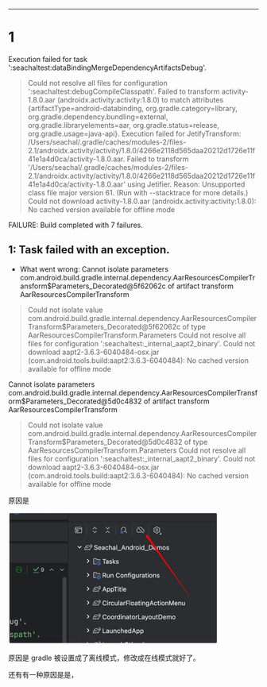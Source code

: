 

-----
# 1 
Execution failed for task ':seachaltest:dataBindingMergeDependencyArtifactsDebug'.
> Could not resolve all files for configuration ':seachaltest:debugCompileClasspath'.
> Failed to transform activity-1.8.0.aar (androidx.activity:activity:1.8.0) to match attributes {artifactType=android-databinding, org.gradle.category=library, org.gradle.dependency.bundling=external, org.gradle.libraryelements=aar, org.gradle.status=release, org.gradle.usage=java-api}.
> Execution failed for JetifyTransform: /Users/seachal/.gradle/caches/modules-2/files-2.1/androidx.activity/activity/1.8.0/4266e2118d565daa20212d1726e11f41e1a4d0ca/activity-1.8.0.aar.
> Failed to transform '/Users/seachal/.gradle/caches/modules-2/files-2.1/androidx.activity/activity/1.8.0/4266e2118d565daa20212d1726e11f41e1a4d0ca/activity-1.8.0.aar' using Jetifier. Reason: Unsupported class file major version 61. (Run with --stacktrace for more details.)
> Could not download activity-1.8.0.aar (androidx.activity:activity:1.8.0): No cached version available for offline mode


FAILURE: Build completed with 7 failures.

1: Task failed with an exception.
-----------
* What went wrong:
  Cannot isolate parameters com.android.build.gradle.internal.dependency.AarResourcesCompilerTransform$Parameters_Decorated@5f62062c of artifact transform AarResourcesCompilerTransform
> Could not isolate value com.android.build.gradle.internal.dependency.AarResourcesCompilerTransform$Parameters_Decorated@5f62062c of type AarResourcesCompilerTransform.Parameters
> Could not resolve all files for configuration ':seachaltest:_internal_aapt2_binary'.
> Could not download aapt2-3.6.3-6040484-osx.jar (com.android.tools.build:aapt2:3.6.3-6040484): No cached version available for offline mode



Cannot isolate parameters com.android.build.gradle.internal.dependency.AarResourcesCompilerTransform$Parameters_Decorated@5d0c4832 of artifact transform AarResourcesCompilerTransform
> Could not isolate value com.android.build.gradle.internal.dependency.AarResourcesCompilerTransform$Parameters_Decorated@5d0c4832 of type AarResourcesCompilerTransform.Parameters
> Could not resolve all files for configuration ':seachaltest:_internal_aapt2_binary'.
> Could not download aapt2-3.6.3-6040484-osx.jar (com.android.tools.build:aapt2:3.6.3-6040484): No cached version available for offline mode
>

原因是 

![](.error_images/d8a6ef2b.png)

原因是 gradle  被设置成了离线模式，修改成在线模式就好了。 

还有有一种原因是是， 